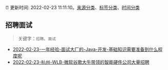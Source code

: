 :alarm_clock: 更新时间: 2022-02-23 11:11:10。[来源分类](../README.md)、[标签分类](../TAGS.md)、[时间分类](../TIMELINE.md)

## 招聘面试


> 关键字：`招聘`、`面试`



- [2022-02-23-一年经验-面试大厂的-Java-开发-基础知识需要准备到什么程度呢](https://www.v2ex.com/t/835965) 
- [2022-02-23-杭州-WLB-微软谷歌大牛带领的智能硬件公司大量招聘](https://www.v2ex.com/t/835957) 